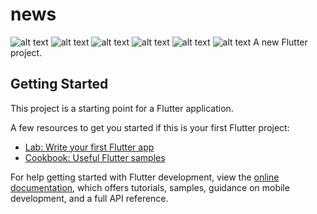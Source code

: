 # news

![alt text](/Screenshot/Screenshot_1.png?raw=true)
![alt text](/Screenshot/Screenshot_2.png?raw=true)
![alt text](/Screenshot/Screenshot_3.png?raw=true)
![alt text](/Screenshot/Screenshot_4.png?raw=true)
![alt text](/Screenshot/Screenshot_5.png?raw=true)
![alt text](/Screenshot/Screenshot_6.png?raw=true)
A new Flutter project.

## Getting Started

This project is a starting point for a Flutter application.

A few resources to get you started if this is your first Flutter project:

- [Lab: Write your first Flutter app](https://docs.flutter.dev/get-started/codelab)
- [Cookbook: Useful Flutter samples](https://docs.flutter.dev/cookbook)

For help getting started with Flutter development, view the
[online documentation](https://docs.flutter.dev/), which offers tutorials,
samples, guidance on mobile development, and a full API reference.
